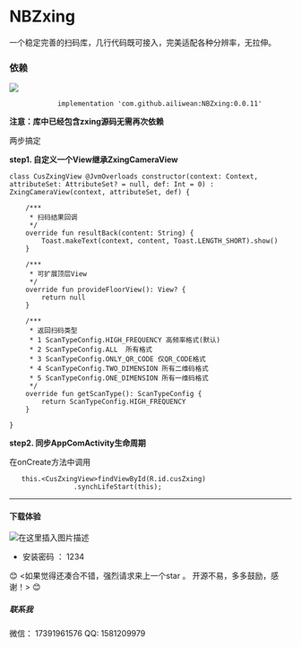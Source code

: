 #  NBZxing
 一个稳定完善的扫码库，几行代码既可接入，完美适配各种分辨率，无拉伸。

### 依赖

[![](https://imgconvert.csdnimg.cn/aHR0cHM6Ly9qaXRwYWNrLmlvL3YvYWlsaXdlYW4vTkJaeGluZy5zdmc?x-oss-process=image/format,png)](https://jitpack.io/#ailiwean/NBZxing)


```
	        implementation 'com.github.ailiwean:NBZxing:0.0.11'

```
**注意：库中已经包含zxing源码无需再次依赖**


两步搞定

 **step1.  自定义一个View继承ZxingCameraView**
			
```
class CusZxingView @JvmOverloads constructor(context: Context, attributeSet: AttributeSet? = null, def: Int = 0) : ZxingCameraView(context, attributeSet, def) {
	
    /***
     * 扫码结果回调
     */
    override fun resultBack(content: String) {
        Toast.makeText(context, content, Toast.LENGTH_SHORT).show()
    }

    /***
     * 可扩展顶层View
     */
    override fun provideFloorView(): View? {
        return null
    }

    /***
     * 返回扫码类型
     * 1 ScanTypeConfig.HIGH_FREQUENCY 高频率格式(默认)
     * 2 ScanTypeConfig.ALL  所有格式
     * 3 ScanTypeConfig.ONLY_QR_CODE 仅QR_CODE格式
     * 4 ScanTypeConfig.TWO_DIMENSION 所有二维码格式
     * 5 ScanTypeConfig.ONE_DIMENSION 所有一维码格式
     */
    override fun getScanType(): ScanTypeConfig {
        return ScanTypeConfig.HIGH_FREQUENCY
    }

}
```

 **step2.  同步AppComActivity生命周期**

在onCreate方法中调用

```
   this.<CusZxingView>findViewById(R.id.cusZxing)
                .synchLifeStart(this);
```

-------

#### 下载体验
![在这里插入图片描述](https://imgconvert.csdnimg.cn/aHR0cHM6Ly93d3cucGd5ZXIuY29tL2FwcC9xcmNvZGUvaWlabg?x-oss-process=image/format,png)
 - 安装密码 ： 1234

😊 <如果觉得还凑合不错，强烈请求来上一个star 。 开源不易，多多鼓励，感谢！>  😊
##### 联系我
微信： 17391961576
QQ:  1581209979
